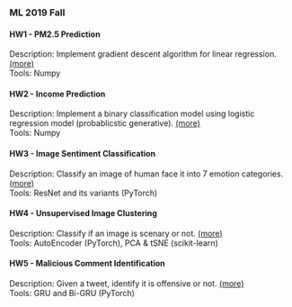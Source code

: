 ### ML 2019 Fall
#### HW1 - PM2.5 Prediction
Description: Implement gradient descent algorithm for  linear regression. [(more)](https://reurl.cc/5qvWny)  
Tools: Numpy

#### HW2 - Income Prediction
Description: Implement a binary classification model using logistic regression model (probablicstic generative). [(more)](https://reurl.cc/m9M51Y)  
Tools: Numpy

#### HW3 - Image Sentiment Classification
Description: Classify an image of human face it into 7 emotion categories. [(more)](https://reurl.cc/N6Qdom)  
Tools:  ResNet and its variants (PyTorch)

#### HW4 - Unsupervised Image Clustering
Description: Classify if an image is scenary or not. [(more)](https://reurl.cc/odR2bV)  
Tools:  AutoEncoder (PyTorch), PCA & tSNE (scikit-learn)


#### HW5 - Malicious Comment Identification  

Description: Given a tweet, identify it is offensive or not. [(more)](https://reurl.cc/Q3RAko)  
Tools: GRU and Bi-GRU (PyTorch)
